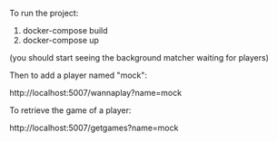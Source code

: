 To run the project:

1. docker-compose build
2. docker-compose up

(you should start seeing the background matcher waiting for players)

Then to add a player named "mock": 

http://localhost:5007/wannaplay?name=mock

To retrieve the game of a player:

http://localhost:5007/getgames?name=mock